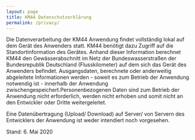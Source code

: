 ```yaml
---
layout: page
title: KM44 Datenschutzerklärung
permalink: /privacy/
---
```

Die Datenverarbeitung der KM44 Anwendung findet vollständig lokal auf dem Gerät des Anwenders statt. KM44 benötigt dazu Zugriff auf die Standortinformation des Gerätes. Anhand dieser Information berechnet KM44 den Gewässerabschnitt im Netz der Bundeswasserstraßen der Bundesrepublik Deutschland (Flusskilometer) auf dem sich das Gerät des Anwenders befindet. Ausgangsdaten, berechnete oder anderweitig abgeleitete Informationen werden&nbsp;-&nbsp;soweit es zum Betrieb der Anwendung notwendig ist&nbsp;-&nbsp;innerhalb der Anwendung zwischengespeichert.Personenbezogenen Daten sind zum  Betrieb der Anwendung nicht erforderlich, werden nicht erhoben und somit nicht an den Entwickler oder Dritte weitergeleitet.

Eine Datenübertragung (Upload/ Download) auf Server/ von Servern des Entwicklers der Anwendung ist weder intendiert noch vorgesehen.

Stand: 6. Mai 2020